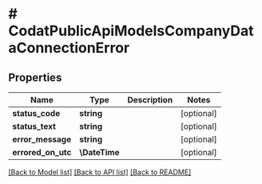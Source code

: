 # # CodatPublicApiModelsCompanyDataConnectionError

## Properties

Name | Type | Description | Notes
------------ | ------------- | ------------- | -------------
**status_code** | **string** |  | [optional]
**status_text** | **string** |  | [optional]
**error_message** | **string** |  | [optional]
**errored_on_utc** | **\DateTime** |  | [optional]

[[Back to Model list]](../../README.md#models) [[Back to API list]](../../README.md#endpoints) [[Back to README]](../../README.md)
